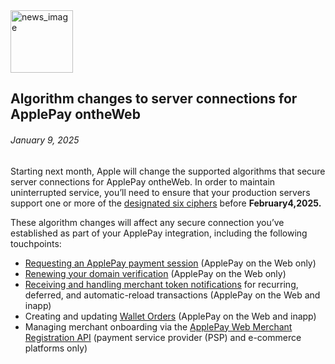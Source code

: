 <!-- ### MySkills
BootStrap & React.js  
<img src="https://img.shields.io/badge/HTML5-E34F26?style=flat-square&logo=HTML5&logoColor=white"/></a>
<img src="https://img.shields.io/badge/CSS3-1572B6?style=flat-square&logo=CSS3&logoColor=white"/></a>
<img src="https://img.shields.io/badge/JavaScript-F7DF1E?style=flat-square&logo=JavaScript&logoColor=white"/></a>
<img src="https://img.shields.io/badge/React.js-1E8CBE?style=flat-square&logo=JavaScript&logoColor=white"/></a>   -->

<!-- Android & IOS  
<img src="https://img.shields.io/badge/Java-007396?style=flat-square&logo=Java&logoColor=white"/></a>
<img src="https://img.shields.io/badge/Swift-F05138?style=flat-square&logo=Swift&logoColor=white"/></a> -->
<!-- 
Languages  
<img src="https://img.shields.io/badge/C-A8B9CC?style=flat-square&logo=C&logoColor=white"/></a>
<img src="https://img.shields.io/badge/C++-00599C?style=flat-square&logo=C%2B%2B&logoColor=white"/></a>
<img src="https://img.shields.io/badge/Python-3776AB?style=flat-square&logo=Python&logoColor=white"/></a>

algorithms  
<img src="https://img.shields.io/badge/Baekjoon-Gold4-gold?style=flat-square&labelColor=004088"/></a> -->
<!-- 
Contact  
[<img src="https://img.shields.io/badge/l06094@gmail.com-EA4335?style=flat-square&logo=Gmail&logoColor=white"/>](l06094@gmail.com)
<a href="dlwjsgml02@naver.com"><img src="https://img.shields.io/badge/dlwjsgml02@naver.com-0ABF53?style=flat-square&logo=Nintendo&logoColor=white"/></a>
<img src="https://img.shields.io/badge/jeon__hui__22-E4405F?style=flat-square&logo=Instagram&logoColor=white"/></a>  

---
![Top Langs](https://github-readme-stats.vercel.app/api/top-langs/?username=6810779s&layout=compact&theme=algolia) 

![Jeonhui's GitHub stats](https://github-readme-stats.vercel.app/api?username=Jeonhui&show_icons=true&theme=algolia)  
 -->

<!-- [![Solved.ac
프로필](http://mazassumnida.wtf/api/v2/generate_badge?boj=whas02)](https://solved.ac/whas02)  

# IOS developer News -->

<!--
 <pre>
    ___  _______   ________  ________   ___  ___  ___  ___  ___     
   |\  \|\  ___ \ |\   __  \|\   ___  \|\  \|\  \|\  \|\  \|\  \    
   \ \  \ \   __/|\ \  \|\  \ \  \\ \  \ \  \\\  \ \  \\\  \ \  \   
 __ \ \  \ \  \_|/_\ \  \\\  \ \  \\ \  \ \   __  \ \  \\\  \ \  \  
|\  \\_\  \ \  \_|\ \ \  \\\  \ \  \\ \  \ \  \ \  \ \  \\\  \ \  \ 
\ \________\ \_______\ \_______\ \__\\ \__\ \__\ \__\ \_______\ \__\
 \|________|\|_______|\|_______|\|__| \|__|\|__|\|__|\|_______|\|__|</pre>
                                                          
                                                                    
-->                                                                    

<img src="https://developer.apple.com/assets/elements/icons/apple-pay/apple-pay-256x256_2x.png" alt="news_image" width="100"/>  

## Algorithm changes to server connections for ApplePay ontheWeb  

###### January 9, 2025  
<div class="article-text"><p>Starting next month, Apple will change the supported algorithms that secure server connections for ApplePay ontheWeb. In order to maintain uninterrupted service, you’ll need to ensure that your production servers support one or more of the <a href="https://developer.apple.com/documentation/apple_pay_on_the_web/setting_up_your_server#overview">designated six ciphers</a> before <strong>February4,2025.</strong></p><p>These algorithm changes will affect any secure connection you’ve established as part of your ApplePay integration, including the following touchpoints:</p><ul>
<li><a href="https://developer.apple.com/documentation/apple_pay_on_the_web/apple_pay_js_api/requesting_an_apple_pay_payment_session">Requesting an ApplePay payment session</a> (ApplePay on the Web only)</li>
<li><a href="https://developer.apple.com/documentation/apple_pay_on_the_web/maintaining_your_environment#3179140">Renewing your domain verification</a> (ApplePay on the Web only)</li>
<li><a href="https://developer.apple.com/documentation/applepaymerchanttokenmanagementapi/receiving-and-handling-merchant-token-notifications">Receiving and handling merchant token notifications</a> for recurring, deferred, and automatic-reload transactions (ApplePay on the Web and inapp)</li>
<li>Creating and updating <a href="https://developer.apple.com/documentation/walletorders">Wallet Orders</a> (ApplePay on the Web and inapp)</li>
<li>Managing merchant onboarding via the <a href="https://developer.apple.com/documentation/applepaywebmerchantregistrationapi">ApplePay Web Merchant Registration API</a> (payment service provider (PSP) and e-commerce platforms only)</li>
</ul></div>  
